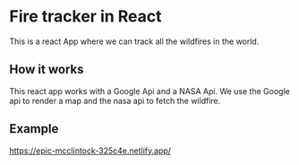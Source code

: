 # Fire tracker in React

This is a react App where we can track all the wildfires in the world.

## How it works

This react app works with a Google Api and a NASA Api.
We use the Google api to render a map and the nasa api to fetch the wildfire.

## Example

https://epic-mcclintock-325c4e.netlify.app/
